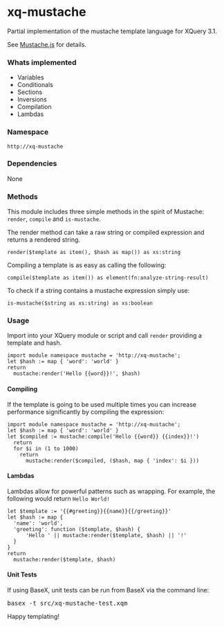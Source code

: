 # xq-mustache
Partial implementation of the mustache template language for XQuery 3.1. <p />
See <a href="https://mustache.github.io/">Mustache.js</a> for details.

### Whats implemented
* Variables
* Conditionals
* Sections
* Inversions
* Compilation
* Lambdas

### Namespace
``http://xq-mustache``

### Dependencies
None

### Methods
This module includes three simple methods in the spirit of Mustache: <code>render</code>, <code>compile</code> and <code>is-mustache</code>. <br />

The render method can take a raw string or compiled expression and returns a rendered string.
```xquery
render($template as item(), $hash as map()) as xs:string 
```
Compiling a template is as easy as calling the following: 
```xquery
compile($template as item()) as element(fn:analyze-string-result) 
```
To check if a string contains a mustache expression simply use:
```xquery
is-mustache($string as xs:string) as xs:boolean
```
### Usage
Import into your XQuery module or script and call <code>render</code> providing a template and hash.

```xquery
import module namespace mustache = 'http://xq-mustache';
let $hash := map { 'word': 'world' }
return
  mustache:render('Hello {{word}}!', $hash) 
```
#### Compiling
If the template is going to be used multiple times you can increase performance significantly by compiling the expression:
```xquery
import module namespace mustache = 'http://xq-mustache';
let $hash := map { 'word': 'world' }
let $compiled := mustache:compile('Hello {{word}} {{index}}!')
  return
  for $i in (1 to 1000)
    return
      mustache:render($compiled, ($hash, map { 'index': $i })) 
```
#### Lambdas
Lambdas allow for powerful patterns such as wrapping. For example, the following would return 
<code>Hello World!</code>

```xquery
let $template := '{{#greeting}}{{name}}{{/greeting}}'
let $hash := map {
  'name': 'world',
  'greeting': function ($template, $hash) {
      'Hello ' || mustache:render($template, $hash) || '!' 
  }
}
return
  mustache:render($template, $hash)
```

#### Unit Tests
If using BaseX, unit tests can be run from BaseX via the command line:
<pre>basex -t src/xq-mustache-test.xqm</pre>

Happy templating!
